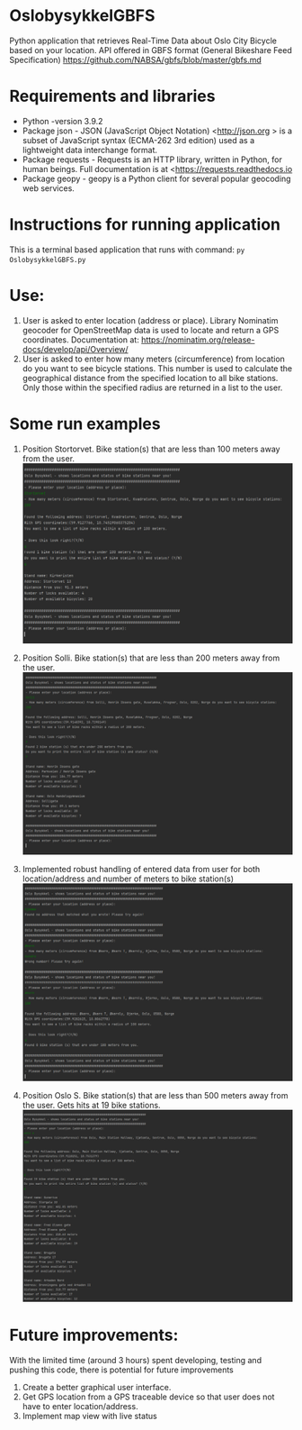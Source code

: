 # OslobysykkelGBFS
Python application that retrieves Real-Time Data about Oslo City Bicycle based on your location. 
API offered in GBFS format (General Bikeshare Feed Specification) https://github.com/NABSA/gbfs/blob/master/gbfs.md

# Requirements and libraries
- Python -version 3.9.2
- Package json - JSON (JavaScript Object Notation) <http://json.org > is a subset of JavaScript syntax (ECMA-262 3rd edition) used as a lightweight data interchange format.
- Package requests - Requests is an HTTP library, written in Python, for human beings. Full documentation is at <https://requests.readthedocs.io
- Package geopy - geopy is a Python client for several popular geocoding web services.

# Instructions for running application
This is a terminal based application that runs  with command: `py OslobysykkelGBFS.py`

# Use:
1. User is asked to enter location (address or place). Library Nominatim geocoder for OpenStreetMap data is used to locate and return a GPS coordinates. Documentation at: https://nominatim.org/release-docs/develop/api/Overview/
2. User is asked to enter how many meters (circumference) from location do you want to see bicycle stations. This number is used to calculate the geographical distance from the specified location to all bike stations. Only those within the specified radius are returned in a list to the user.
  

# Some run examples
1. Position Stortorvet. Bike station(s) that are less than 100 meters away from the user.
![Skjermskudd alfabetisk](https://github.com/HussainJB/OslobysykkelGBFS/blob/main/Test1.PNG)

2. Position Solli. Bike station(s) that are less than 200 meters away from the user.
![Skjermskudd alfabetisk](https://github.com/HussainJB/OslobysykkelGBFS/blob/main/Test2.PNG)

3. Implemented robust handling of entered data from user for both location/address and number of meters to bike station(s)
![Skjermskudd alfabetisk](https://github.com/HussainJB/OslobysykkelGBFS/blob/main/Test3.PNG)

4. Position Oslo S. Bike station(s) that are less than 500 meters away from the user. Gets hits at 19 bike stations.
![Skjermskudd alfabetisk](https://github.com/HussainJB/OslobysykkelGBFS/blob/main/Test4.PNG)

# Future improvements:
With the limited time (around 3 hours) spent developing, testing and pushing this code, there is potential for future improvements
1. Create a better graphical user interface.
2. Get GPS location from a GPS traceable device so that user does not have to enter location/address.
3. Implement map view with live status
